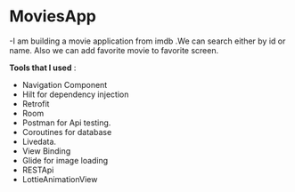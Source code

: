 # MoviesApp

-I am building a movie application from imdb .We can search either by id or name.
Also we can add favorite movie to favorite screen.

**Tools that I used** :

- Navigation Component
- Hilt for dependency injection
- Retrofit 
- Room
- Postman for Api testing.
- Coroutines for database
- Livedata.
- View Binding
- Glide for image loading
- RESTApi
- LottieAnimationView


